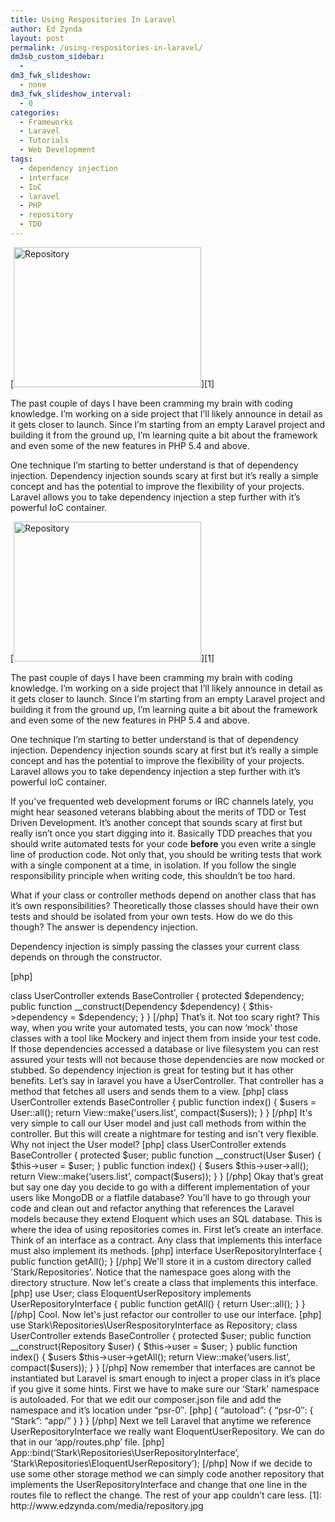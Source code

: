 ```yaml
---
title: Using Respositories In Laravel
author: Ed Zynda
layout: post
permalink: /using-respositories-in-laravel/
dm3sb_custom_sidebar:
  - 
dm3_fwk_slideshow:
  - none
dm3_fwk_slideshow_interval:
  - 0
categories:
  - Frameworks
  - Laravel
  - Tutorials
  - Web Development
tags:
  - dependency injection
  - interface
  - IoC
  - laravel
  - PHP
  - repository
  - TDD
---
```

[<img src="http://www.edzynda.com/media/repository-300x224.jpg" alt="Repository" width="300" height="224" class="alignnone size-medium wp-image-504" />][1]

The past couple of days I have been cramming my brain with coding knowledge. I&#8217;m working on a side project that I&#8217;ll likely announce in detail as it gets closer to launch. Since I&#8217;m starting from an empty Laravel project and building it from the ground up, I&#8217;m learning quite a bit about the framework and even some of the new features in PHP 5.4 and above.

One technique I&#8217;m starting to better understand is that of dependency injection. Dependency injection sounds scary at first but it&#8217;s really a simple concept and has the potential to improve the flexibility of your projects. Laravel allows you to take dependency injection a step further with it&#8217;s powerful IoC container.

<!--more-->

  
[<img src="http://www.edzynda.com/media/repository-300x224.jpg" alt="Repository" width="300" height="224" class="alignnone size-medium wp-image-504" />][1]

The past couple of days I have been cramming my brain with coding knowledge. I&#8217;m working on a side project that I&#8217;ll likely announce in detail as it gets closer to launch. Since I&#8217;m starting from an empty Laravel project and building it from the ground up, I&#8217;m learning quite a bit about the framework and even some of the new features in PHP 5.4 and above.

One technique I&#8217;m starting to better understand is that of dependency injection. Dependency injection sounds scary at first but it&#8217;s really a simple concept and has the potential to improve the flexibility of your projects. Laravel allows you to take dependency injection a step further with it&#8217;s powerful IoC container.

If you&#8217;ve frequented web development forums or IRC channels lately, you might hear seasoned veterans blabbing about the merits of TDD or Test Driven Development. It&#8217;s another concept that sounds scary at first but really isn&#8217;t once you start digging into it. Basically TDD preaches that you should write automated tests for your code **before** you even write a single line of production code. Not only that, you should be writing tests that work with a single component at a time, in isolation. If you follow the single responsibility principle when writing code, this shouldn&#8217;t be too hard.

What if your class or controller methods depend on another class that has it&#8217;s own responsibilities? Theoretically those classes should have their own tests and should be isolated from your own tests. How do we do this though? The answer is dependency injection.

Dependency injection is simply passing the classes your current class depends on through the constructor. 

[php]  
<?php<br /> class UserController extends BaseController {

  
protected $dependency;

public function __construct(Dependency $dependency)  
{  
$this->dependency = $dependency;  
}  
}  
[/php]

That&#8217;s it. Not too scary right? This way, when you write your automated tests, you can now &#8216;mock&#8217; those classes with a tool like Mockery and inject them from inside your test code. If those dependencies accessed a database or live filesystem you can rest assured your tests will not because those dependencies are now mocked or stubbed.

So dependency injection is great for testing but it has other benefits. Let&#8217;s say in laravel you have a UserController. That controller has a method that fetches all users and sends them to a view.

[php]  
<?php<br /> class UserController extends BaseController {

public function index()  
{  
$users = User::all();  
return View::make('users.list', compact($users));  
}  
}  
[/php]

It's very simple to call our User model and just call methods from within the controller. But this will create a nightmare for testing and isn't very flexible. Why not inject the User model?

[php]  
<?php<br /> class UserController extends BaseController {

  
protected $user;

public function __construct(User $user)  
{  
$this->user = $user;  
}  
public function index()  
{  
$users $this->user->all();  
return View::make(&#8216;users.list&#8217;, compact($users));  
}  
}  
[/php]

Okay that&#8217;s great but say one day you decide to go with a different implementation of your users like MongoDB or a flatfile database? You&#8217;ll have to go through your code and clean out and refactor anything that references the Laravel models because they extend Eloquent which uses an SQL database. This is where the idea of using repositories comes in.

First let&#8217;s create an interface. Think of an interface as a contract. Any class that implements this interface must also implement its methods.

[php]  
<?php namespace Stark\Repositories;</p> 

interface UserRepositoryInterface {  
public function getAll();  
}  
[/php]

We'll store it in a custom directory called 'Stark/Repositories'. Notice that the namespace goes along with the directory structure. Now let's create a class that implements this interface.

[php]  
<?php namespace Stark\Repositories;</p> 

use User;

class EloquentUserRepository implements UserRepositoryInterface {  
public function getAll()  
{  
return User::all();  
}  
}  
[/php]

Cool. Now let's just refactor our controller to use our interface.

[php]  
<?php</p> 

use Stark\Repositories\UserRespositoryInterface as Repository;

class UserController extends BaseController {  
protected $user;

public function __construct(Repository $user)  
{  
$this->user = $user;  
}  
public function index()  
{  
$users $this->user->getAll();  
return View::make(&#8216;users.list&#8217;, compact($users));  
}  
}  
[/php]

Now remember that interfaces are cannot be instantiated but Laravel is smart enough to inject a proper class in it&#8217;s place if you give it some hints. First we have to make sure our &#8216;Stark&#8217; namespace is autoloaded. For that we edit our composer.json file and add the namespace and it&#8217;s location under &#8220;psr-0&#8243;.

[php]  
{  
&#8220;autoload&#8221;: {  
&#8220;psr-0&#8243;: {  
&#8220;Stark&#8221;: &#8220;app/&#8221;  
}  
}  
}  
[/php]

Next we tell Laravel that anytime we reference UserRepositoryInterface we really want EloquentUserRepository. We can do that in our &#8216;app/routes.php&#8217; file.

[php]  
App::bind(&#8216;Stark\Repositories\UserRepositoryInterface&#8217;, &#8216;Stark\Repositories\EloquentUserRepository&#8217;);  
[/php]

Now if we decide to use some other storage method we can simply code another repository that implements the UserRepositoryInterface and change that one line in the routes file to reflect the change. The rest of your app couldn&#8217;t care less.

 [1]: http://www.edzynda.com/media/repository.jpg